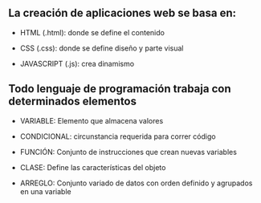 ## La creación de aplicaciones web se basa en:

- HTML (.html): donde se define el contenido

- CSS (.css): donde se define diseño y parte visual

- JAVASCRIPT (.js): crea dinamismo

## Todo lenguaje de programación trabaja con determinados elementos

- VARIABLE: Elemento que almacena valores

- CONDICIONAL: circunstancia requerida para correr código

- FUNCIÓN: Conjunto de instrucciones que crean nuevas variables

- CLASE: Define las características del objeto

- ARREGLO: Conjunto variado de datos con orden definido y agrupados en una variable